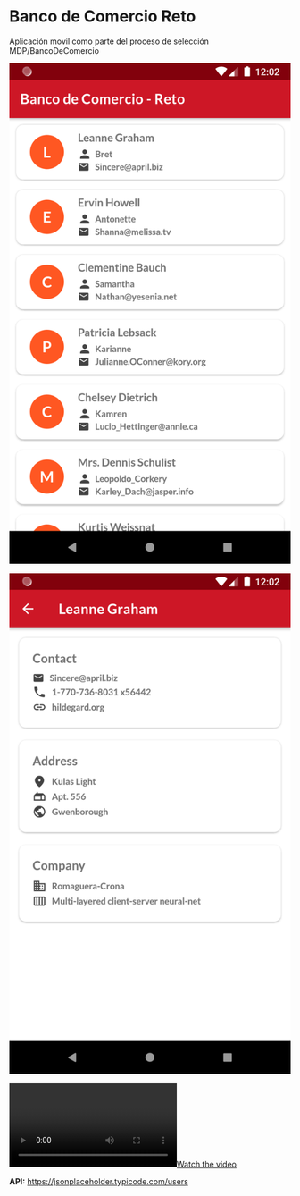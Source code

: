 # Banco de Comercio Reto
Aplicación movil como parte del proceso de selección MDP/BancoDeComercio

![Screenshot](screenshot-users-list.png)

![Screenshot](screenshot-user-detail.png)

[![Watch the video](https://user-images.githubusercontent.com/20495725/112147782-169d2d00-8bab-11eb-8581-79fe8ad79f30.mov)](https://user-images.githubusercontent.com/20495725/112147782-169d2d00-8bab-11eb-8581-79fe8ad79f30.mov)

**API:**
https://jsonplaceholder.typicode.com/users
